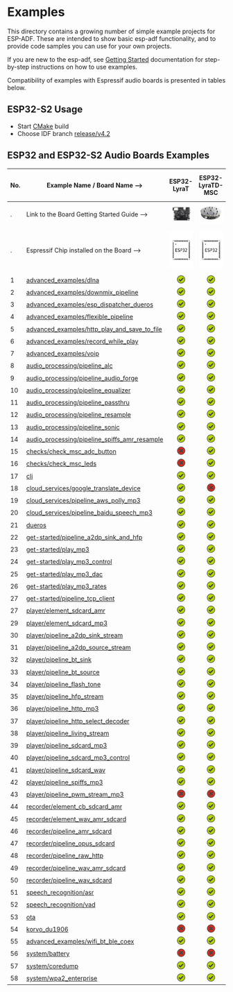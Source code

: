 # Examples

This directory contains a growing number of simple example projects for ESP-ADF. These are intended to show basic esp-adf functionality, and to provide code samples you can use for your own projects.

If you are new to the esp-adf, see [Getting Started](https://docs.espressif.com/projects/esp-adf/en/latest/get-started/index.html) documentation for step-by-step instructions on how to use examples.

Compatibility of examples with Espressif audio boards is presented in tables below.

[comment]: <> (Markdown table editing tool)
[comment]: <> (https://www.tablesgenerator.com/markdown_tables)

## ESP32-S2 Usage

- Start [CMake](https://docs.espressif.com/projects/esp-idf/zh_CN/latest/esp32/api-guides/build-system.html) build
- Choose IDF branch [release/v4.2](https://github.com/espressif/esp-idf/tree/release/v4.2)

## ESP32 and ESP32-S2 Audio Boards Examples

| No. | Example Name / Board Name -->                                                                  |                                                                                  ESP32-LyraT                                                                                 |                                                                                    ESP32-LyraTD-MSC                                                                                    |                                                                                    ESP32-LyraT-Mini                                                                                    |                          ESP32-Korvo-DU1906                          |                        ESP32-S2-Kaluga-1 Kit                           |
|-----|------------------------------------------------------------------------------------------------|:----------------------------------------------------------------------------------------------------------------------------------------------------------------------------:|:--------------------------------------------------------------------------------------------------------------------------------------------------------------------------------------:|:--------------------------------------------------------------------------------------------------------------------------------------------------------------------------------------:|:---------------------------------------------------------------:|:----------------------------------------------------------------------:|
| .   | Link to the Board Getting Started Guide  -->                                                   | [![alt text](../docs/_static/esp32-lyrat-v4.3-side-small.jpg "ESP32-LyraT")](https://docs.espressif.com/projects/esp-adf/en/latest/get-started/get-started-esp32-lyrat.html) | [![alt text](../docs/_static/esp32-lyratd-msc-v2.2-small.jpg "ESP32-LyraTD-MSC")](https://docs.espressif.com/projects/esp-adf/en/latest/get-started/get-started-esp32-lyratd-msc.html) | [![alt text](../docs/_static/esp32-lyrat-mini-v1.2-small.jpg "ESP32-LyraT-Mini")](https://docs.espressif.com/projects/esp-adf/en/latest/get-started/get-started-esp32-lyrat-mini.html) |  [![alt text](../docs/_static/esp32-korvo-du1906-v1.1-small.jpg "ESP32-Korvo-DU1906")](https://docs.espressif.com/projects/esp-adf/en/latest/get-started/get-started-esp32-korvo-du1906.html) | [![alt text](../docs/_static/esp32-s2-kaluga-1-kit-small.png "ESP32-S2-Kaluga-1 Kit")](https://docs.espressif.com/projects/esp-idf/en/latest/esp32s2/hw-reference/esp32s2/user-guide-esp32-s2-kaluga-1-kit.html) |
| .   | Espressif Chip installed on the Board -->                                                      |                                                        <img src="../docs/_static/ESP32.svg" height="85" alt="ESP32">                                                         |                                                             <img src="../docs/_static/ESP32.svg" height="85" alt="ESP32">                                                              |                                                             <img src="../docs/_static/ESP32.svg" height="85" alt="ESP32">                                                              | <img src="../docs/_static/ESP32.svg" height="85" alt="ESP32">   | <img src="../docs/_static/ESP32-S2.svg" height="100" alt="ESP32-S2">   |
|  1  | [advanced_examples/dlna](advanced_examples/dlna)                                               |                                                            ![alt text](../docs/_static/yes-icon.png "Compatible")                                                            |                                                                 ![alt text](../docs/_static/yes-icon.png "Compatible")                                                                 |                                                                 ![alt text](../docs/_static/yes-icon.png "Compatible")                                                                 |      ![alt text](../docs/_static/yes-icon.png "Compatible")     |         ![alt text](../docs/_static/yes-icon.png "Compatible")         |
|  2  | [advanced_examples/downmix_pipeline](advanced_examples/downmix_pipeline)                       |                                                            ![alt text](../docs/_static/yes-icon.png "Compatible")                                                            |                                                                 ![alt text](../docs/_static/yes-icon.png "Compatible")                                                                 |                                                                 ![alt text](../docs/_static/yes-icon.png "Compatible")                                                                 |      ![alt text](../docs/_static/yes-icon.png "Compatible")     |         ![alt text](../docs/_static/no-icon.png "Compatible")         |
|  3  | [advanced_examples/esp_dispatcher_dueros](advanced_examples/esp_dispatcher_dueros)             |                                                            ![alt text](../docs/_static/yes-icon.png "Compatible")                                                            |                                                                 ![alt text](../docs/_static/yes-icon.png "Compatible")                                                                 |                                                                 ![alt text](../docs/_static/yes-icon.png "Compatible")                                                                 |      ![alt text](../docs/_static/yes-icon.png "Compatible")     |         ![alt text](../docs/_static/no-icon.png "Compatible")         |
|  4  | [advanced_examples/flexible_pipeline](advanced_examples/flexible_pipeline)                     |                                                            ![alt text](../docs/_static/yes-icon.png "Compatible")                                                            |                                                                 ![alt text](../docs/_static/yes-icon.png "Compatible")                                                                 |                                                                 ![alt text](../docs/_static/yes-icon.png "Compatible")                                                                 |      ![alt text](../docs/_static/yes-icon.png "Compatible")     |         ![alt text](../docs/_static/no-icon.png "Compatible")         |
|  5  | [advanced_examples/http_play_and_save_to_file](advanced_examples/http_play_and_save_to_file)   |                                                            ![alt text](../docs/_static/yes-icon.png "Compatible")                                                            |                                                                 ![alt text](../docs/_static/yes-icon.png "Compatible")                                                                 |                                                                 ![alt text](../docs/_static/yes-icon.png "Compatible")                                                                 |      ![alt text](../docs/_static/yes-icon.png "Compatible")     |         ![alt text](../docs/_static/no-icon.png "Compatible")         |
|  6  | [advanced_examples/record_while_play](advanced_examples/record_while_play)                     |                                                            ![alt text](../docs/_static/yes-icon.png "Compatible")                                                            |                                                                 ![alt text](../docs/_static/yes-icon.png "Compatible")                                                                 |                                                                 ![alt text](../docs/_static/yes-icon.png "Compatible")                                                                 |      ![alt text](../docs/_static/yes-icon.png "Compatible")     |         ![alt text](../docs/_static/yes-icon.png "Compatible")         |
|  7  | [advanced_examples/voip](advanced_examples/voip)                                               |                                                            ![alt text](../docs/_static/yes-icon.png "Compatible")                                                            |                                                                 ![alt text](../docs/_static/yes-icon.png "Compatible")                                                                 |                                                                 ![alt text](../docs/_static/yes-icon.png "Compatible")                                                                 |      ![alt text](../docs/_static/yes-icon.png "Compatible")     |         ![alt text](../docs/_static/no-icon.png "Compatible")         |
|  8  | [audio_processing/pipeline_alc](audio_processing/pipeline_alc)                                 |                                                            ![alt text](../docs/_static/yes-icon.png "Compatible")                                                            |                                                                 ![alt text](../docs/_static/yes-icon.png "Compatible")                                                                 |                                                                 ![alt text](../docs/_static/yes-icon.png "Compatible")                                                                 |      ![alt text](../docs/_static/yes-icon.png "Compatible")     |         ![alt text](../docs/_static/no-icon.png "Compatible")         |
|  9  | [audio_processing/pipeline_audio_forge](audio_processing/pipeline_audio_forge)                                 |                                                            ![alt text](../docs/_static/yes-icon.png "Compatible")                                                            |                                                                 ![alt text](../docs/_static/yes-icon.png "Compatible")                                                                 |                                                                 ![alt text](../docs/_static/yes-icon.png "Compatible")                                                                 |      ![alt text](../docs/_static/yes-icon.png "Compatible")     |         ![alt text](../docs/_static/no-icon.png "Compatible")         |
|  10  | [audio_processing/pipeline_equalizer](audio_processing/pipeline_equalizer)                     |                                                            ![alt text](../docs/_static/yes-icon.png "Compatible")                                                            |                                                                 ![alt text](../docs/_static/yes-icon.png "Compatible")                                                                 |                                                                 ![alt text](../docs/_static/yes-icon.png "Compatible")                                                                 |      ![alt text](../docs/_static/yes-icon.png "Compatible")     |         ![alt text](../docs/_static/no-icon.png "Compatible")         |
|  11 | [audio_processing/pipeline_passthru](audio_processing/pipeline_passthru)                       |                                                            ![alt text](../docs/_static/yes-icon.png "Compatible")                                                            |                                                                 ![alt text](../docs/_static/yes-icon.png "Compatible")                                                                 |                                                                ![alt text](../docs/_static/no-icon.png "Not Compatible")                                                               |      ![alt text](../docs/_static/yes-icon.png "Compatible")     |         ![alt text](../docs/_static/yes-icon.png "Compatible")         |
| 12  | [audio_processing/pipeline_resample](audio_processing/pipeline_resample)                       |                                                            ![alt text](../docs/_static/yes-icon.png "Compatible")                                                            |                                                                 ![alt text](../docs/_static/yes-icon.png "Compatible")                                                                 |                                                                 ![alt text](../docs/_static/yes-icon.png "Compatible")                                                                 |      ![alt text](../docs/_static/yes-icon.png "Compatible")     |         ![alt text](../docs/_static/no-icon.png "Compatible")         |
| 13  | [audio_processing/pipeline_sonic](audio_processing/pipeline_sonic)                             |                                                            ![alt text](../docs/_static/yes-icon.png "Compatible")                                                            |                                                                 ![alt text](../docs/_static/yes-icon.png "Compatible")                                                                 |                                                                 ![alt text](../docs/_static/yes-icon.png "Compatible")                                                                 |      ![alt text](../docs/_static/yes-icon.png "Compatible")     |         ![alt text](../docs/_static/no-icon.png "Compatible")         |
| 14  | [audio_processing/pipeline_spiffs_amr_resample](audio_processing/pipeline_spiffs_amr_resample) |                                                            ![alt text](../docs/_static/yes-icon.png "Compatible")                                                            |                                                                 ![alt text](../docs/_static/yes-icon.png "Compatible")                                                                 |                                                                 ![alt text](../docs/_static/yes-icon.png "Compatible")                                                                 |      ![alt text](../docs/_static/yes-icon.png "Compatible")     |         ![alt text](../docs/_static/yes-icon.png "Compatible")         |
| 15  | [checks/check_msc_adc_button](checks/check_msc_adc_button)                                     |                                                           ![alt text](../docs/_static/no-icon.png "Not Compatible")                                                          |                                                                 ![alt text](../docs/_static/yes-icon.png "Compatible")                                                                 |                                                                ![alt text](../docs/_static/no-icon.png "Not Compatible")                                                               |    ![alt text](../docs/_static/no-icon.png "Not Compatible")    |        ![alt text](../docs/_static/no-icon.png "Not Compatible")       |
| 16  | [checks/check_msc_leds](checks/check_msc_leds)                                                 |                                                           ![alt text](../docs/_static/no-icon.png "Not Compatible")                                                          |                                                                 ![alt text](../docs/_static/yes-icon.png "Compatible")                                                                 |                                                                ![alt text](../docs/_static/no-icon.png "Not Compatible")                                                               |    ![alt text](../docs/_static/no-icon.png "Not Compatible")    |        ![alt text](../docs/_static/no-icon.png "Not Compatible")       |
| 17  | [cli](cli)                                                                                     |                                                            ![alt text](../docs/_static/yes-icon.png "Compatible")                                                            |                                                                 ![alt text](../docs/_static/yes-icon.png "Compatible")                                                                 |                                                                 ![alt text](../docs/_static/yes-icon.png "Compatible")                                                                 |      ![alt text](../docs/_static/yes-icon.png "Compatible")     |         ![alt text](../docs/_static/yes-icon.png "Compatible")         |
| 18  | [cloud_services/google_translate_device](cloud_services/google_translate_device)               |                                                            ![alt text](../docs/_static/yes-icon.png "Compatible")                                                            |                                                                ![alt text](../docs/_static/no-icon.png "Not Compatible")                                                               |                                                                 ![alt text](../docs/_static/yes-icon.png "Compatible")                                                                 |      ![alt text](../docs/_static/yes-icon.png "Compatible")     |         ![alt text](../docs/_static/no-icon.png "Compatible")         |
| 19  | [cloud_services/pipeline_aws_polly_mp3](cloud_services/pipeline_aws_polly_mp3)                 |                                                            ![alt text](../docs/_static/yes-icon.png "Compatible")                                                            |                                                                 ![alt text](../docs/_static/yes-icon.png "Compatible")                                                                 |                                                                 ![alt text](../docs/_static/yes-icon.png "Compatible")                                                                 |      ![alt text](../docs/_static/yes-icon.png "Compatible")     |         ![alt text](../docs/_static/yes-icon.png "Compatible")         |
| 20  | [cloud_services/pipeline_baidu_speech_mp3](cloud_services/pipeline_baidu_speech_mp3)           |                                                            ![alt text](../docs/_static/yes-icon.png "Compatible")                                                            |                                                                 ![alt text](../docs/_static/yes-icon.png "Compatible")                                                                 |                                                                 ![alt text](../docs/_static/yes-icon.png "Compatible")                                                                 |      ![alt text](../docs/_static/yes-icon.png "Compatible")     |         ![alt text](../docs/_static/yes-icon.png "Compatible")         |
| 21  | [dueros](dueros)                                                                               |                                                            ![alt text](../docs/_static/yes-icon.png "Compatible")                                                            |                                                                 ![alt text](../docs/_static/yes-icon.png "Compatible")                                                                 |                                                                 ![alt text](../docs/_static/yes-icon.png "Compatible")                                                                 |      ![alt text](../docs/_static/yes-icon.png "Compatible")     |         ![alt text](../docs/_static/no-icon.png "Compatible")         |
| 22  | [get-started/pipeline_a2dp_sink_and_hfp](get-started/pipeline_a2dp_sink_and_hfp)               |                                                            ![alt text](../docs/_static/yes-icon.png "Compatible")                                                            |                                                                 ![alt text](../docs/_static/yes-icon.png "Compatible")                                                                 |                                                                 ![alt text](../docs/_static/yes-icon.png "Compatible")                                                                 |      ![alt text](../docs/_static/yes-icon.png "Compatible")     |         ![alt text](../docs/_static/no-icon.png "Compatible")         |
| 23  | [get-started/play_mp3](get-started/play_mp3)                                                   |                                                            ![alt text](../docs/_static/yes-icon.png "Compatible")                                                            |                                                                 ![alt text](../docs/_static/yes-icon.png "Compatible")                                                                 |                                                                 ![alt text](../docs/_static/yes-icon.png "Compatible")                                                                 |      ![alt text](../docs/_static/yes-icon.png "Compatible")     |         ![alt text](../docs/_static/yes-icon.png "Compatible")         |
| 24  | [get-started/play_mp3_control](get-started/play_mp3_control)                                   |                                                            ![alt text](../docs/_static/yes-icon.png "Compatible")                                                            |                                                                 ![alt text](../docs/_static/yes-icon.png "Compatible")                                                                 |                                                                 ![alt text](../docs/_static/yes-icon.png "Compatible")                                                                 |      ![alt text](../docs/_static/yes-icon.png "Compatible")     |         ![alt text](../docs/_static/yes-icon.png "Compatible")         |
| 25  | [get-started/play_mp3_dac](get-started/play_mp3_dac)                                   |                                                            ![alt text](../docs/_static/yes-icon.png "Compatible")                                                            |                                                                 ![alt text](../docs/_static/yes-icon.png "Compatible")                                                                 |                                                                 ![alt text](../docs/_static/yes-icon.png "Compatible")                                                                 |      ![alt text](../docs/_static/yes-icon.png "Compatible")     |         ![alt text](../docs/_static/yes-icon.png "Compatible")         |
| 26  | [get-started/play_mp3_rates](get-started/play_mp3_rates)                                       |                                                            ![alt text](../docs/_static/yes-icon.png "Compatible")                                                            |                                                                 ![alt text](../docs/_static/yes-icon.png "Compatible")                                                                 |                                                                 ![alt text](../docs/_static/yes-icon.png "Compatible")                                                                 |      ![alt text](../docs/_static/yes-icon.png "Compatible")     |         ![alt text](../docs/_static/yes-icon.png "Compatible")         |
| 27  | [get-started/pipeline_tcp_client](get-started/pipeline_tcp_client)                                       |                                                            ![alt text](../docs/_static/yes-icon.png "Compatible")                                                            |                                                                 ![alt text](../docs/_static/yes-icon.png "Compatible")                                                                 |                                                                 ![alt text](../docs/_static/yes-icon.png "Compatible")                                                                 |      ![alt text](../docs/_static/yes-icon.png "Compatible")     |         ![alt text](../docs/_static/yes-icon.png "Compatible")         |
| 27  | [player/element_sdcard_amr](player/element_sdcard_amr)                                         |                                                            ![alt text](../docs/_static/yes-icon.png "Compatible")                                                            |                                                                 ![alt text](../docs/_static/yes-icon.png "Compatible")                                                                 |                                                                 ![alt text](../docs/_static/yes-icon.png "Compatible")                                                                 |      ![alt text](../docs/_static/yes-icon.png "Compatible")     |         ![alt text](../docs/_static/no-icon.png "Compatible")         |
| 29  | [player/element_sdcard_mp3](player/element_sdcard_mp3)                                         |                                                            ![alt text](../docs/_static/yes-icon.png "Compatible")                                                            |                                                                 ![alt text](../docs/_static/yes-icon.png "Compatible")                                                                 |                                                                 ![alt text](../docs/_static/yes-icon.png "Compatible")                                                                 |      ![alt text](../docs/_static/yes-icon.png "Compatible")     |         ![alt text](../docs/_static/no-icon.png "Compatible")         |
| 30  | [player/pipeline_a2dp_sink_stream](player/pipeline_a2dp_sink_stream)                                         |                                                            ![alt text](../docs/_static/yes-icon.png "Compatible")                                                            |                                                                 ![alt text](../docs/_static/yes-icon.png "Compatible")                                                                 |                                                                 ![alt text](../docs/_static/yes-icon.png "Compatible")                                                                 |      ![alt text](../docs/_static/yes-icon.png "Compatible")     |         ![alt text](../docs/_static/no-icon.png "Compatible")         |
| 31  | [player/pipeline_a2dp_source_stream](player/pipeline_a2dp_source_stream)                                         |                                                            ![alt text](../docs/_static/yes-icon.png "Compatible")                                                            |                                                                 ![alt text](../docs/_static/yes-icon.png "Compatible")                                                                 |                                                                 ![alt text](../docs/_static/yes-icon.png "Compatible")                                                                 |      ![alt text](../docs/_static/yes-icon.png "Compatible")     |         ![alt text](../docs/_static/no-icon.png "Compatible")         |
| 32  | [player/pipeline_bt_sink](player/pipeline_bt_sink)                                             |                                                            ![alt text](../docs/_static/yes-icon.png "Compatible")                                                            |                                                                 ![alt text](../docs/_static/yes-icon.png "Compatible")                                                                 |                                                                 ![alt text](../docs/_static/yes-icon.png "Compatible")                                                                 |      ![alt text](../docs/_static/yes-icon.png "Compatible")     |         ![alt text](../docs/_static/no-icon.png "Compatible")         |
| 33  | [player/pipeline_bt_source](player/pipeline_bt_source)                                         |                                                            ![alt text](../docs/_static/yes-icon.png "Compatible")                                                            |                                                                 ![alt text](../docs/_static/yes-icon.png "Compatible")                                                                 |                                                                 ![alt text](../docs/_static/yes-icon.png "Compatible")                                                                 |      ![alt text](../docs/_static/yes-icon.png "Compatible")     |         ![alt text](../docs/_static/no-icon.png "Compatible")         |
| 34  | [player/pipeline_flash_tone](player/pipeline_flash_tone)                                             |                                                            ![alt text](../docs/_static/yes-icon.png "Compatible")                                                            |                                                                 ![alt text](../docs/_static/yes-icon.png "Compatible")                                                                 |                                                                 ![alt text](../docs/_static/yes-icon.png "Compatible")                                                                 |      ![alt text](../docs/_static/yes-icon.png "Compatible")     |         ![alt text](../docs/_static/yes-icon.png "Compatible")         |
| 35  | [player/pipeline_hfp_stream](player/pipeline_hfp_stream)                                         |                                                            ![alt text](../docs/_static/yes-icon.png "Compatible")                                                            |                                                                 ![alt text](../docs/_static/yes-icon.png "Compatible")                                                                 |                                                                 ![alt text](../docs/_static/yes-icon.png "Compatible")                                                                 |      ![alt text](../docs/_static/yes-icon.png "Compatible")     |         ![alt text](../docs/_static/yes-icon.png "Compatible")         |
| 36  | [player/pipeline_http_mp3](player/pipeline_http_mp3)                                           |                                                            ![alt text](../docs/_static/yes-icon.png "Compatible")                                                            |                                                                 ![alt text](../docs/_static/yes-icon.png "Compatible")                                                                 |                                                                 ![alt text](../docs/_static/yes-icon.png "Compatible")                                                                 |      ![alt text](../docs/_static/yes-icon.png "Compatible")     |         ![alt text](../docs/_static/yes-icon.png "Compatible")         |
| 37  | [player/pipeline_http_select_decoder](player/pipeline_http_select_decoder)                     |                                                            ![alt text](../docs/_static/yes-icon.png "Compatible")                                                            |                                                                 ![alt text](../docs/_static/yes-icon.png "Compatible")                                                                 |                                                                 ![alt text](../docs/_static/yes-icon.png "Compatible")                                                                 |      ![alt text](../docs/_static/yes-icon.png "Compatible")     |         ![alt text](../docs/_static/yes-icon.png "Compatible")         |
| 38  | [player/pipeline_living_stream](player/pipeline_living_stream)                                 |                                                            ![alt text](../docs/_static/yes-icon.png "Compatible")                                                            |                                                                 ![alt text](../docs/_static/yes-icon.png "Compatible")                                                                 |                                                                 ![alt text](../docs/_static/yes-icon.png "Compatible")                                                                 |      ![alt text](../docs/_static/yes-icon.png "Compatible")     |         ![alt text](../docs/_static/yes-icon.png "Compatible")         |
| 39  | [player/pipeline_sdcard_mp3](player/pipeline_sdcard_mp3)                                       |                                                            ![alt text](../docs/_static/yes-icon.png "Compatible")                                                            |                                                                 ![alt text](../docs/_static/yes-icon.png "Compatible")                                                                 |                                                                 ![alt text](../docs/_static/yes-icon.png "Compatible")                                                                 |      ![alt text](../docs/_static/yes-icon.png "Compatible")     |         ![alt text](../docs/_static/no-icon.png "Compatible")         |
| 40  | [player/pipeline_sdcard_mp3_control](player/pipeline_sdcard_mp3_control)                       |                                                            ![alt text](../docs/_static/yes-icon.png "Compatible")                                                            |                                                                 ![alt text](../docs/_static/yes-icon.png "Compatible")                                                                 |                                                                 ![alt text](../docs/_static/yes-icon.png "Compatible")                                                                 |      ![alt text](../docs/_static/yes-icon.png "Compatible")     |         ![alt text](../docs/_static/no-icon.png "Compatible")         |
| 41  | [player/pipeline_sdcard_wav](player/pipeline_sdcard_wav)                                       |                                                            ![alt text](../docs/_static/yes-icon.png "Compatible")                                                            |                                                                 ![alt text](../docs/_static/yes-icon.png "Compatible")                                                                 |                                                                 ![alt text](../docs/_static/yes-icon.png "Compatible")                                                                 |      ![alt text](../docs/_static/yes-icon.png "Compatible")     |         ![alt text](../docs/_static/no-icon.png "Compatible")         |
| 42  | [player/pipeline_spiffs_mp3](player/pipeline_spiffs_mp3)                                       |                                                            ![alt text](../docs/_static/yes-icon.png "Compatible")                                                            |                                                                 ![alt text](../docs/_static/yes-icon.png "Compatible")                                                                 |                                                                 ![alt text](../docs/_static/yes-icon.png "Compatible")                                                                 |      ![alt text](../docs/_static/yes-icon.png "Compatible")     |         ![alt text](../docs/_static/yes-icon.png "Compatible")         |
| 43  | [player/pipeline_pwm_stream_mp3](player/pipeline_pwm_stream_mp3)                                       |                                                            ![alt text](../docs/_static/no-icon.png "Compatible")                                                            |                                                                 ![alt text](../docs/_static/no-icon.png "Compatible")                                                                 |                                                                 ![alt text](../docs/_static/no-icon.png "Compatible")                                                                 |      ![alt text](../docs/_static/no-icon.png "Compatible")     |         ![alt text](../docs/_static/no-icon.png "Compatible")         |
| 44  | [recorder/element_cb_sdcard_amr](recorder/element_cb_sdcard_amr)                               |                                                            ![alt text](../docs/_static/yes-icon.png "Compatible")                                                            |                                                                 ![alt text](../docs/_static/yes-icon.png "Compatible")                                                                 |                                                                 ![alt text](../docs/_static/yes-icon.png "Compatible")                                                                 |      ![alt text](../docs/_static/yes-icon.png "Compatible")     |         ![alt text](../docs/_static/no-icon.png "Compatible")         |
| 45  | [recorder/element_wav_amr_sdcard](recorder/element_wav_amr_sdcard)                               |                                                            ![alt text](../docs/_static/yes-icon.png "Compatible")                                                            |                                                                 ![alt text](../docs/_static/yes-icon.png "Compatible")                                                                 |                                                                 ![alt text](../docs/_static/yes-icon.png "Compatible")                                                                 |      ![alt text](../docs/_static/yes-icon.png "Compatible")     |         ![alt text](../docs/_static/no-icon.png "Compatible")         |
| 46  | [recorder/pipeline_amr_sdcard](recorder/pipeline_amr_sdcard)                                   |                                                            ![alt text](../docs/_static/yes-icon.png "Compatible")                                                            |                                                                 ![alt text](../docs/_static/yes-icon.png "Compatible")                                                                 |                                                                 ![alt text](../docs/_static/yes-icon.png "Compatible")                                                                 |      ![alt text](../docs/_static/yes-icon.png "Compatible")     |         ![alt text](../docs/_static/no-icon.png "Compatible")         |
| 47  | [recorder/pipeline_opus_sdcard](recorder/pipeline_opus_sdcard)                                 |                                                            ![alt text](../docs/_static/yes-icon.png "Compatible")                                                            |                                                                 ![alt text](../docs/_static/yes-icon.png "Compatible")                                                                 |                                                                 ![alt text](../docs/_static/yes-icon.png "Compatible")                                                                 |      ![alt text](../docs/_static/yes-icon.png "Compatible")     |         ![alt text](../docs/_static/no-icon.png "Compatible")         |
| 48  | [recorder/pipeline_raw_http](recorder/pipeline_raw_http)                                       |                                                            ![alt text](../docs/_static/yes-icon.png "Compatible")                                                            |                                                                 ![alt text](../docs/_static/yes-icon.png "Compatible")                                                                 |                                                                 ![alt text](../docs/_static/yes-icon.png "Compatible")                                                                 |      ![alt text](../docs/_static/yes-icon.png "Compatible")     |         ![alt text](../docs/_static/yes-icon.png "Compatible")         |
| 49  | [recorder/pipeline_wav_amr_sdcard](recorder/pipeline_wav_amr_sdcard)                                   |                                                            ![alt text](../docs/_static/yes-icon.png "Compatible")                                                            |                                                                 ![alt text](../docs/_static/yes-icon.png "Compatible")                                                                 |                                                                 ![alt text](../docs/_static/yes-icon.png "Compatible")                                                                 |      ![alt text](../docs/_static/yes-icon.png "Compatible")     |         ![alt text](../docs/_static/no-icon.png "Compatible")         |
| 50  | [recorder/pipeline_wav_sdcard](recorder/pipeline_wav_sdcard)                                   |                                                            ![alt text](../docs/_static/yes-icon.png "Compatible")                                                            |                                                                 ![alt text](../docs/_static/yes-icon.png "Compatible")                                                                 |                                                                 ![alt text](../docs/_static/yes-icon.png "Compatible")                                                                 |      ![alt text](../docs/_static/yes-icon.png "Compatible")     |         ![alt text](../docs/_static/no-icon.png "Compatible")         |
| 51  | [speech_recognition/asr](speech_recognition/asr)                                               |                                                            ![alt text](../docs/_static/yes-icon.png "Compatible")                                                            |                                                                 ![alt text](../docs/_static/yes-icon.png "Compatible")                                                                 |                                                                 ![alt text](../docs/_static/yes-icon.png "Compatible")                                                                 |      ![alt text](../docs/_static/yes-icon.png "Compatible")     |         ![alt text](../docs/_static/no-icon.png "Compatible")         |
| 52  | [speech_recognition/vad](speech_recognition/vad)                                               |                                                            ![alt text](../docs/_static/yes-icon.png "Compatible")                                                            |                                                                 ![alt text](../docs/_static/yes-icon.png "Compatible")                                                                 |                                                                 ![alt text](../docs/_static/yes-icon.png "Compatible")                                                                 |      ![alt text](../docs/_static/yes-icon.png "Compatible")     |         ![alt text](../docs/_static/no-icon.png "Compatible")         |
| 53  | [ota](ota)                           |                                                            ![alt text](../docs/_static/yes-icon.png "Compatible")                                                            |                                                                 ![alt text](../docs/_static/yes-icon.png "Compatible")                                                                 |                                                                 ![alt text](../docs/_static/yes-icon.png "Compatible")                                                                 |      ![alt text](../docs/_static/yes-icon.png "Compatible")     |         ![alt text](../docs/_static/no-icon.png "Compatible")         |
| 54  | [korvo_du1906](korvo_du1906)                           |                                                            ![alt text](../docs/_static/no-icon.png "Compatible")                                                            |                                                                 ![alt text](../docs/_static/no-icon.png "Compatible")                                                                 |                                                                 ![alt text](../docs/_static/no-icon.png "Compatible")                                                                 |      ![alt text](../docs/_static/yes-icon.png "Compatible")     |         ![alt text](../docs/_static/no-icon.png "Compatible")         |
| 55  | [advanced_examples/wifi_bt_ble_coex](advanced_examples/wifi_bt_ble_coex)                           |                                                            ![alt text](../docs/_static/yes-icon.png "Compatible")                                                            |                                                                 ![alt text](../docs/_static/yes-icon.png "Compatible")                                                                 |                                                                 ![alt text](../docs/_static/yes-icon.png "Compatible")                                                                 |      ![alt text](../docs/_static/yes-icon.png "Compatible")     |         ![alt text](../docs/_static/no-icon.png "Compatible")         |
| 56  | [system/battery](system/battery)                           |                                                            ![alt text](../docs/_static/no-icon.png "Compatible")                                                            |                                                                 ![alt text](../docs/_static/no-icon.png "Compatible")                                                                 |                                                                 ![alt text](../docs/_static/no-icon.png "Compatible")                                                                 |      ![alt text](../docs/_static/yes-icon.png "Compatible")     |         ![alt text](../docs/_static/no-icon.png "Compatible")         |
| 57  | [system/coredump](system/coredump)                           |                                                            ![alt text](../docs/_static/yes-icon.png "Compatible")                                                            |                                                                 ![alt text](../docs/_static/yes-icon.png "Compatible")                                                                 |                                                                 ![alt text](../docs/_static/yes-icon.png "Compatible")                                                                 |      ![alt text](../docs/_static/yes-icon.png "Compatible")     |         ![alt text](../docs/_static/no-icon.png "Compatible")         |
| 58  | [system/wpa2_enterprise](system/wpa2_enterprise)                           |                                                            ![alt text](../docs/_static/yes-icon.png "Compatible")                                                            |                                                                 ![alt text](../docs/_static/yes-icon.png "Compatible")                                                                 |                                                                 ![alt text](../docs/_static/yes-icon.png "Compatible")                                                                 |      ![alt text](../docs/_static/yes-icon.png "Compatible")     |         ![alt text](../docs/_static/no-icon.png "Compatible")         |